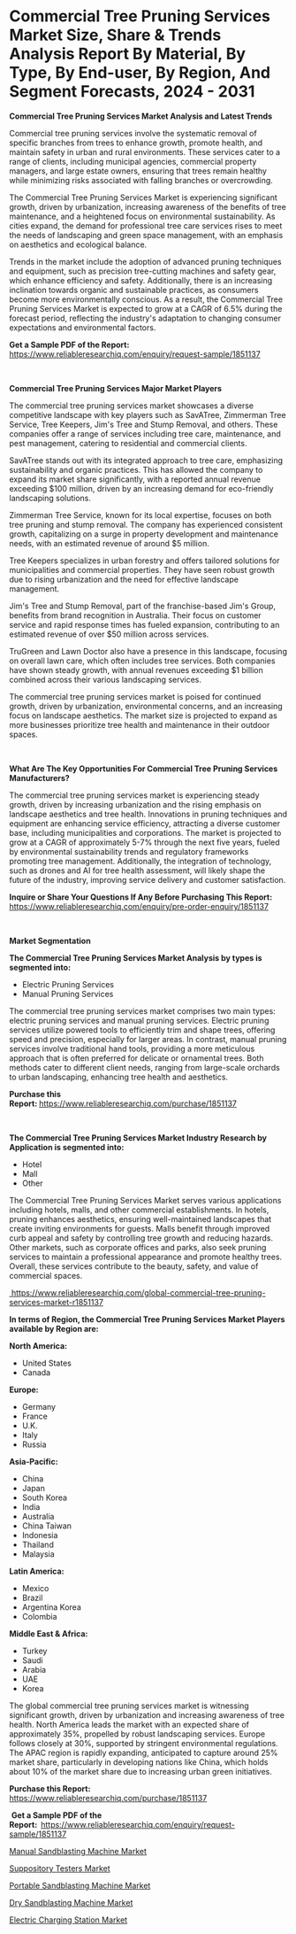 <p><h1>Commercial Tree Pruning Services Market Size, Share & Trends Analysis Report By Material, By Type, By End-user, By Region, And Segment Forecasts, 2024 - 2031</h1></p><p><strong>Commercial Tree Pruning Services Market Analysis and Latest Trends</strong></p>
<p><p>Commercial tree pruning services involve the systematic removal of specific branches from trees to enhance growth, promote health, and maintain safety in urban and rural environments. These services cater to a range of clients, including municipal agencies, commercial property managers, and large estate owners, ensuring that trees remain healthy while minimizing risks associated with falling branches or overcrowding.</p><p>The Commercial Tree Pruning Services Market is experiencing significant growth, driven by urbanization, increasing awareness of the benefits of tree maintenance, and a heightened focus on environmental sustainability. As cities expand, the demand for professional tree care services rises to meet the needs of landscaping and green space management, with an emphasis on aesthetics and ecological balance.</p><p>Trends in the market include the adoption of advanced pruning techniques and equipment, such as precision tree-cutting machines and safety gear, which enhance efficiency and safety. Additionally, there is an increasing inclination towards organic and sustainable practices, as consumers become more environmentally conscious. As a result, the Commercial Tree Pruning Services Market is expected to grow at a CAGR of 6.5% during the forecast period, reflecting the industry's adaptation to changing consumer expectations and environmental factors.</p></p>
<p><strong>Get a Sample PDF of the Report:&nbsp;</strong> <a href="https://www.reliableresearchiq.com/enquiry/request-sample/1851137?utm_campaign=1555&utm_medium=2&utm_source=Github&utm_content=ia&utm_term=19102024&utm_id=commercial-tree-pruning-services">https://www.reliableresearchiq.com/enquiry/request-sample/1851137</a></p>
<p>&nbsp;</p>
<p><strong>Commercial Tree Pruning Services Major Market Players</strong></p>
<p><p>The commercial tree pruning services market showcases a diverse competitive landscape with key players such as SavATree, Zimmerman Tree Service, Tree Keepers, Jim's Tree and Stump Removal, and others. These companies offer a range of services including tree care, maintenance, and pest management, catering to residential and commercial clients.</p><p>SavATree stands out with its integrated approach to tree care, emphasizing sustainability and organic practices. This has allowed the company to expand its market share significantly, with a reported annual revenue exceeding $100 million, driven by an increasing demand for eco-friendly landscaping solutions.</p><p>Zimmerman Tree Service, known for its local expertise, focuses on both tree pruning and stump removal. The company has experienced consistent growth, capitalizing on a surge in property development and maintenance needs, with an estimated revenue of around $5 million.</p><p>Tree Keepers specializes in urban forestry and offers tailored solutions for municipalities and commercial properties. They have seen robust growth due to rising urbanization and the need for effective landscape management.</p><p>Jim's Tree and Stump Removal, part of the franchise-based Jim's Group, benefits from brand recognition in Australia. Their focus on customer service and rapid response times has fueled expansion, contributing to an estimated revenue of over $50 million across services.</p><p>TruGreen and Lawn Doctor also have a presence in this landscape, focusing on overall lawn care, which often includes tree services. Both companies have shown steady growth, with annual revenues exceeding $1 billion combined across their various landscaping services.</p><p>The commercial tree pruning services market is poised for continued growth, driven by urbanization, environmental concerns, and an increasing focus on landscape aesthetics. The market size is projected to expand as more businesses prioritize tree health and maintenance in their outdoor spaces.</p></p>
<p>&nbsp;</p>
<p><strong>What Are The Key Opportunities For Commercial Tree Pruning Services Manufacturers?</strong></p>
<p><p>The commercial tree pruning services market is experiencing steady growth, driven by increasing urbanization and the rising emphasis on landscape aesthetics and tree health. Innovations in pruning techniques and equipment are enhancing service efficiency, attracting a diverse customer base, including municipalities and corporations. The market is projected to grow at a CAGR of approximately 5-7% through the next five years, fueled by environmental sustainability trends and regulatory frameworks promoting tree management. Additionally, the integration of technology, such as drones and AI for tree health assessment, will likely shape the future of the industry, improving service delivery and customer satisfaction.</p></p>
<p><strong>Inquire or Share Your Questions If Any Before Purchasing This Report:</strong> <a href="https://www.reliableresearchiq.com/enquiry/pre-order-enquiry/1851137?utm_campaign=1555&utm_medium=2&utm_source=Github&utm_content=ia&utm_term=19102024&utm_id=commercial-tree-pruning-services">https://www.reliableresearchiq.com/enquiry/pre-order-enquiry/1851137</a></p>
<p>&nbsp;</p>
<p><strong>Market Segmentation</strong></p>
<p><strong>The Commercial Tree Pruning Services Market Analysis by types is segmented into:</strong></p>
<p><ul><li>Electric Pruning Services</li><li>Manual Pruning Services</li></ul></p>
<p><p>The commercial tree pruning services market comprises two main types: electric pruning services and manual pruning services. Electric pruning services utilize powered tools to efficiently trim and shape trees, offering speed and precision, especially for larger areas. In contrast, manual pruning services involve traditional hand tools, providing a more meticulous approach that is often preferred for delicate or ornamental trees. Both methods cater to different client needs, ranging from large-scale orchards to urban landscaping, enhancing tree health and aesthetics.</p></p>
<p><strong>Purchase this Report:&nbsp;</strong><a href="https://www.reliableresearchiq.com/purchase/1851137?utm_campaign=1555&utm_medium=2&utm_source=Github&utm_content=ia&utm_term=19102024&utm_id=commercial-tree-pruning-services">https://www.reliableresearchiq.com/purchase/1851137</a></p>
<p>&nbsp;</p>
<p><strong>The Commercial Tree Pruning Services Market Industry Research by Application is segmented into:</strong></p>
<p><ul><li>Hotel</li><li>Mall</li><li>Other</li></ul></p>
<p><p>The Commercial Tree Pruning Services Market serves various applications including hotels, malls, and other commercial establishments. In hotels, pruning enhances aesthetics, ensuring well-maintained landscapes that create inviting environments for guests. Malls benefit through improved curb appeal and safety by controlling tree growth and reducing hazards. Other markets, such as corporate offices and parks, also seek pruning services to maintain a professional appearance and promote healthy trees. Overall, these services contribute to the beauty, safety, and value of commercial spaces.</p></p>
<p><a href="https://www.reliableresearchiq.com/global-commercial-tree-pruning-services-market-r1851137?utm_campaign=1555&utm_medium=2&utm_source=Github&utm_content=ia&utm_term=19102024&utm_id=commercial-tree-pruning-services">&nbsp;https://www.reliableresearchiq.com/global-commercial-tree-pruning-services-market-r1851137</a></p>
<p><strong>In terms of Region, the Commercial Tree Pruning Services Market Players available by Region are:</strong></p>
<p>
    <p> <strong> North America: </strong>
        <ul>
            <li>United States</li>
            <li>Canada</li>
        </ul>
        </p> 
    <p> <strong> Europe: </strong>
        <ul>
            <li>Germany</li>
            <li>France</li>
            <li>U.K.</li>
            <li>Italy</li>
            <li>Russia</li>
        </ul>
        </p> 
    <p> <strong> Asia-Pacific: </strong>
        <ul>
            <li>China</li>
            <li>Japan</li>
            <li>South Korea</li>
            <li>India</li>
            <li>Australia</li>
            <li>China Taiwan</li>
            <li>Indonesia</li>
            <li>Thailand</li>
            <li>Malaysia</li>
        </ul>
        </p> 
    <p> <strong> Latin America: </strong>
        <ul>
            <li>Mexico</li>
            <li>Brazil</li>
            <li>Argentina Korea</li>
            <li>Colombia</li>
        </ul>
        </p> 
    <p> <strong> Middle East & Africa: </strong>
        <ul>
            <li>Turkey</li>
            <li>Saudi</li>
            <li>Arabia</li>
            <li>UAE</li>
            <li>Korea</li>
        </ul>
    </p>
    </p>
<p><p>The global commercial tree pruning services market is witnessing significant growth, driven by urbanization and increasing awareness of tree health. North America leads the market with an expected share of approximately 35%, propelled by robust landscaping services. Europe follows closely at 30%, supported by stringent environmental regulations. The APAC region is rapidly expanding, anticipated to capture around 25% market share, particularly in developing nations like China, which holds about 10% of the market share due to increasing urban green initiatives.</p></p>
<p><strong>Purchase this Report: </strong><a href="https://www.reliableresearchiq.com/purchase/1851137?utm_campaign=1555&utm_medium=2&utm_source=Github&utm_content=ia&utm_term=19102024&utm_id=commercial-tree-pruning-services">https://www.reliableresearchiq.com/purchase/1851137</a></p>
<p>&nbsp;<strong>Get a Sample PDF of the Report:&nbsp;&nbsp;</strong><a href="https://www.reliableresearchiq.com/enquiry/request-sample/1851137?utm_campaign=1555&utm_medium=2&utm_source=Github&utm_content=ia&utm_term=19102024&utm_id=commercial-tree-pruning-services">https://www.reliableresearchiq.com/enquiry/request-sample/1851137</a></p>
<p><strong></strong></p>
<p><p><a href="https://www.linkedin.com/pulse/manual-sandblasting-machine-market-global-share-ranking-1h1fe?utm_campaign=1555&utm_medium=2&utm_source=Github&utm_content=ia&utm_term=19102024&utm_id=commercial-tree-pruning-services">Manual Sandblasting Machine Market</a></p><p><a href="https://github.com/SamiaChowdhury801/Market-Research-Report-List-1/blob/main/suppository-testers-market.md?utm_campaign=1555&utm_medium=2&utm_source=Github&utm_content=ia&utm_term=19102024&utm_id=commercial-tree-pruning-services">Suppository Testers Market</a></p><p><a href="https://www.linkedin.com/pulse/portable-sandblasting-machine-market-research-report-exploring-66hye?utm_campaign=1555&utm_medium=2&utm_source=Github&utm_content=ia&utm_term=19102024&utm_id=commercial-tree-pruning-services">Portable Sandblasting Machine Market</a></p><p><a href="https://www.linkedin.com/pulse/navigating-global-dry-sandblasting-machine-market-from-trends-jyfoe?utm_campaign=1555&utm_medium=2&utm_source=Github&utm_content=ia&utm_term=19102024&utm_id=commercial-tree-pruning-services">Dry Sandblasting Machine Market</a></p><p><a href="https://www.linkedin.com/pulse/global-electric-charging-station-market-trends-insights-growth-yzyde?utm_campaign=1555&utm_medium=2&utm_source=Github&utm_content=ia&utm_term=19102024&utm_id=commercial-tree-pruning-services">Electric Charging Station Market</a></p></p>
